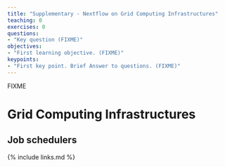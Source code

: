 ```yaml
---
title: "Supplementary - Nextflow on Grid Computing Infrastructures"
teaching: 0
exercises: 0
questions:
- "Key question (FIXME)"
objectives:
- "First learning objective. (FIXME)"
keypoints:
- "First key point. Brief Answer to questions. (FIXME)"
---
```


FIXME

# Grid Computing Infrastructures

## Job schedulers

{% include links.md %}

